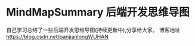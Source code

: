 # MindMapSummary 后端开发思维导图
自己学习总结了一些后端开发思维导图(持续更新中),分享给大家。
博客地址 https://blog.csdn.net/panjianlongWUHAN
